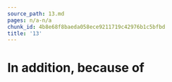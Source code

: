 ```yaml
---
source_path: 13.md
pages: n/a-n/a
chunk_id: 4b8e68f8baeda058ece9211719c42976b1c5bfbd
title: '13'
---
```

# In addition, because of
